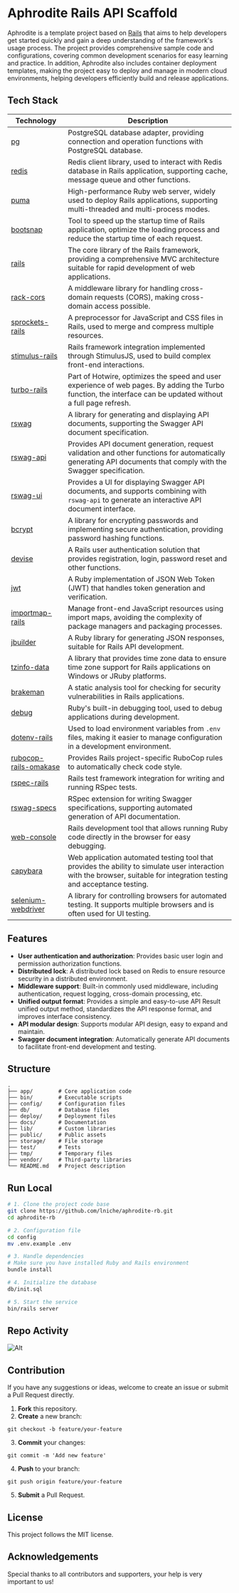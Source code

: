 # Aphrodite Rails API Scaffold

Aphrodite is a template project based on [Rails](https://rubyonrails.org) that aims to help developers get started quickly and gain a deep understanding of the framework's usage process. The project provides comprehensive sample code and configurations, covering common development scenarios for easy learning and practice. In addition, Aphrodite also includes container deployment templates, making the project easy to deploy and manage in modern cloud environments, helping developers efficiently build and release applications.

## Tech Stack

| Technology                                                               | Description                                                                                                                                                              |
| ------------------------------------------------------------------------ | ------------------------------------------------------------------------------------------------------------------------------------------------------------------------ |
| [pg](https://rubygems.org/gems/pg)                                       | PostgreSQL database adapter, providing connection and operation functions with PostgreSQL database.                                                                      |
| [redis](https://rubygems.org/gems/redis)                                 | Redis client library, used to interact with Redis database in Rails application, supporting cache, message queue and other functions.                                    |
| [puma](https://rubygems.org/gems/puma)                                   | High-performance Ruby web server, widely used to deploy Rails applications, supporting multi-threaded and multi-process modes.                                           |
| [bootsnap](https://rubygems.org/gems/bootsnap)                           | Tool to speed up the startup time of Rails application, optimize the loading process and reduce the startup time of each request.                                        |
| [rails](https://rubygems.org/gems/rails)                                 | The core library of the Rails framework, providing a comprehensive MVC architecture suitable for rapid development of web applications.                                  |
| [rack-cors](https://rubygems.org/gems/rack-cors)                         | A middleware library for handling cross-domain requests (CORS), making cross-domain access possible.                                                                     |
| [sprockets-rails](https://rubygems.org/gems/sprockets-rails)             | A preprocessor for JavaScript and CSS files in Rails, used to merge and compress multiple resources.                                                                     |
| [stimulus-rails](https://rubygems.org/gems/stimulus-rails)               | Rails framework integration implemented through StimulusJS, used to build complex front-end interactions.                                                                |
| [turbo-rails](https://rubygems.org/gems/turbo-rails)                     | Part of Hotwire, optimizes the speed and user experience of web pages. By adding the Turbo function, the interface can be updated without a full page refresh.           |
| [rswag](https://rubygems.org/gems/rswag)                                 | A library for generating and displaying API documents, supporting the Swagger API document specification.                                                                |
| [rswag-api](https://rubygems.org/gems/rswag-api)                         | Provides API document generation, request validation and other functions for automatically generating API documents that comply with the Swagger specification.          |
| [rswag-ui](https://rubygems.org/gems/rswag-ui)                           | Provides a UI for displaying Swagger API documents, and supports combining with `rswag-api` to generate an interactive API document interface.                           |
| [bcrypt](https://rubygems.org/gems/bcrypt)                               | A library for encrypting passwords and implementing secure authentication, providing password hashing functions.                                                         |
| [devise](https://rubygems.org/gems/devise)                               | A Rails user authentication solution that provides registration, login, password reset and other functions.                                                              |
| [jwt](https://rubygems.org/gems/jwt)                                     | A Ruby implementation of JSON Web Token (JWT) that handles token generation and verification.                                                                            |
| [importmap-rails](https://rubygems.org/gems/importmap-rails)             | Manage front-end JavaScript resources using import maps, avoiding the complexity of package managers and packaging processes.                                            |
| [jbuilder](https://rubygems.org/gems/jbuilder)                           | A Ruby library for generating JSON responses, suitable for Rails API development.                                                                                        |
| [tzinfo-data](https://rubygems.org/gems/tzinfo-data)                     | A library that provides time zone data to ensure time zone support for Rails applications on Windows or JRuby platforms.                                                 |
| [brakeman](https://rubygems.org/gems/brakeman)                           | A static analysis tool for checking for security vulnerabilities in Rails applications.                                                                                  |
| [debug](https://rubygems.org/gems/debug)                                 | Ruby's built-in debugging tool, used to debug applications during development.                                                                                           |
| [dotenv-rails](https://rubygems.org/gems/dotenv-rails)                   | Used to load environment variables from `.env` files, making it easier to manage configuration in a development environment.                                             |
| [rubocop-rails-omakase](https://rubygems.org/gems/rubocop-rails-omakase) | Provides Rails project-specific RuboCop rules to automatically check code style.                                                                                         |
| [rspec-rails](https://rubygems.org/gems/rspec-rails)                     | Rails test framework integration for writing and running RSpec tests.                                                                                                    |
| [rswag-specs](https://rubygems.org/gems/rswag-specs)                     | RSpec extension for writing Swagger specifications, supporting automated generation of API documentation.                                                                |
| [web-console](https://rubygems.org/gems/web-console)                     | Rails development tool that allows running Ruby code directly in the browser for easy debugging.                                                                         |
| [capybara](https://rubygems.org/gems/capybara)                           | Web application automated testing tool that provides the ability to simulate user interaction with the browser, suitable for integration testing and acceptance testing. |
| [selenium-webdriver](https://rubygems.org/gems/selenium-webdriver)       | A library for controlling browsers for automated testing. It supports multiple browsers and is often used for UI testing.                                                |

## Features

- **User authentication and authorization**: Provides basic user login and permission authorization functions.
- **Distributed lock**: A distributed lock based on Redis to ensure resource security in a distributed environment.
- **Middleware support**: Built-in commonly used middleware, including authentication, request logging, cross-domain processing, etc.
- **Unified output format**: Provides a simple and easy-to-use API Result unified output method, standardizes the API response format, and improves interface consistency.
- **API modular design**: Supports modular API design, easy to expand and maintain.
- **Swagger document integration**: Automatically generate API documents to facilitate front-end development and testing.

## Structure

```
.
├── app/        # Core application code
├── bin/        # Executable scripts
├── config/     # Configuration files
├── db/         # Database files
├── deploy/     # Deployment files
├── docs/       # Documentation
├── lib/        # Custom libraries
├── public/     # Public assets
├── storage/    # File storage
├── test/       # Tests
├── tmp/        # Temporary files
├── vendor/     # Third-party libraries
└── README.md   # Project description
```

## Run Local

```bash
# 1. Clone the project code base
git clone https://github.com/lniche/aphrodite-rb.git
cd aphrodite-rb

# 2. Configuration file
cd config
mv .env.example .env

# 3. Handle dependencies
# Make sure you have installed Ruby and Rails environment
bundle install

# 4. Initialize the database
db/init.sql

# 5. Start the service
bin/rails server
```

## Repo Activity

![Alt](https://repobeats.axiom.co/api/embed/92f87152abeaf234940e0a4979ac2644ab05a54f.svg "Repobeats analytics image")

## Contribution

If you have any suggestions or ideas, welcome to create an issue or submit a Pull Request directly.

1. **Fork** this repository.
2. **Create** a new branch:

```
git checkout -b feature/your-feature
```

3. **Commit** your changes:

```
git commit -m 'Add new feature'
```

4. **Push** to your branch:

```
git push origin feature/your-feature
```

5. **Submit** a Pull Request.

## License

This project follows the MIT license.

## Acknowledgements

Special thanks to all contributors and supporters, your help is very important to us!

